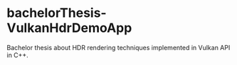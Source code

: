 # bachelorThesis-VulkanHdrDemoApp
Bachelor thesis about HDR rendering techniques implemented in Vulkan API in C++.
